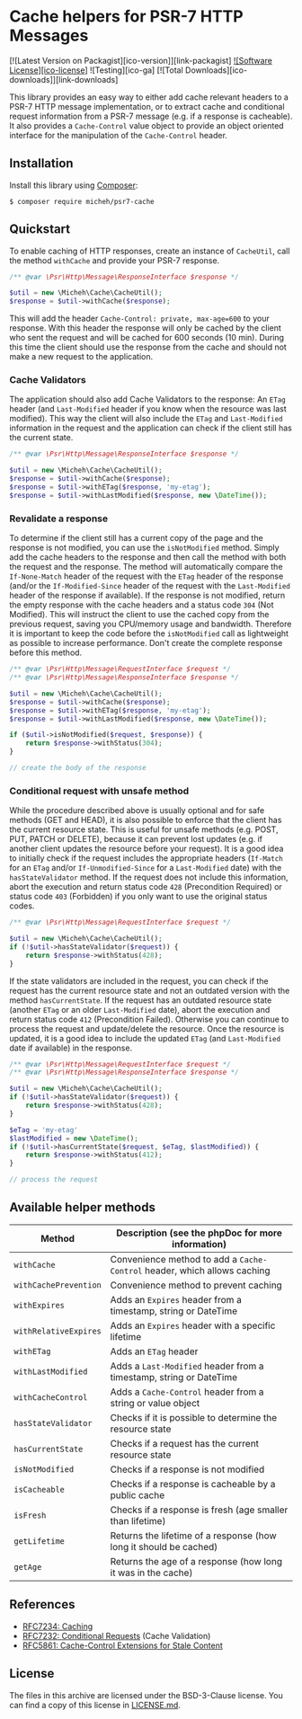 # Cache helpers for PSR-7 HTTP Messages

[![Latest Version on Packagist][ico-version]][link-packagist]
[![Software License][ico-license]](LICENSE)
![Testing][ico-ga]
[![Total Downloads][ico-downloads]][link-downloads]

This library provides an easy way to either add cache relevant headers to a PSR-7 HTTP message implementation, or to extract cache and conditional request information from a PSR-7 message (e.g. if a response is cacheable).
It also provides a `Cache-Control` value object to provide an object oriented interface for the manipulation of the `Cache-Control` header.


## Installation

Install this library using [Composer](https://getcomposer.org/):

```console
$ composer require micheh/psr7-cache
```

## Quickstart

To enable caching of HTTP responses, create an instance of `CacheUtil`, call the method `withCache` and provide your PSR-7 response.

```php
/** @var \Psr\Http\Message\ResponseInterface $response */

$util = new \Micheh\Cache\CacheUtil();
$response = $util->withCache($response);
```

This will add the header `Cache-Control: private, max-age=600` to your response.
With this header the response will only be cached by the client who sent the request and will be cached for 600 seconds (10 min).
During this time the client should use the response from the cache and should not make a new request to the application.

### Cache Validators
The application should also add Cache Validators to the response: An `ETag` header (and `Last-Modified` header if you know when the resource was last modified).
This way the client will also include the `ETag` and `Last-Modified` information in the request and the application can check if the client still has the current state.

```php
/** @var \Psr\Http\Message\ResponseInterface $response */

$util = new \Micheh\Cache\CacheUtil();
$response = $util->withCache($response);
$response = $util->withETag($response, 'my-etag');
$response = $util->withLastModified($response, new \DateTime());
```

### Revalidate a response
To determine if the client still has a current copy of the page and the response is not modified, you can use the `isNotModified` method.
Simply add the cache headers to the response and then call the method with both the request and the response.
The method will automatically compare the `If-None-Match` header of the request with the `ETag` header of the response (and/or the `If-Modified-Since` header of the request with the `Last-Modified` header of the response if available).
If the response is not modified, return the empty response with the cache headers and a status code `304` (Not Modified).
This will instruct the client to use the cached copy from the previous request, saving you CPU/memory usage and bandwidth.
Therefore it is important to keep the code before the `isNotModified` call as lightweight as possible to increase performance.
Don't create the complete response before this method.

```php
/** @var \Psr\Http\Message\RequestInterface $request */
/** @var \Psr\Http\Message\ResponseInterface $response */

$util = new \Micheh\Cache\CacheUtil();
$response = $util->withCache($response);
$response = $util->withETag($response, 'my-etag');
$response = $util->withLastModified($response, new \DateTime());

if ($util->isNotModified($request, $response)) {
    return $response->withStatus(304);
}

// create the body of the response
```


### Conditional request with unsafe method
While the procedure described above is usually optional and for safe methods (GET and HEAD), it is also possible to enforce that the client has the current resource state.
This is useful for unsafe methods (e.g. POST, PUT, PATCH or DELETE), because it can prevent lost updates (e.g. if another client updates the resource before your request).
It is a good idea to initially check if the request includes the appropriate headers (`If-Match` for an `ETag` and/or `If-Unmodified-Since` for a `Last-Modified` date) with the `hasStateValidator` method.
If the request does not include this information, abort the execution and return status code `428` (Precondition Required) or status code `403` (Forbidden) if you only want to use the original status codes.

```php
/** @var \Psr\Http\Message\RequestInterface $request */

$util = new \Micheh\Cache\CacheUtil();
if (!$util->hasStateValidator($request)) {
    return $response->withStatus(428);
}
```

If the state validators are included in the request, you can check if the request has the current resource state and not an outdated version with the method `hasCurrentState`.
If the request has an outdated resource state (another `ETag` or an older `Last-Modified` date), abort the execution and return status code `412` (Precondition Failed).
Otherwise you can continue to process the request and update/delete the resource.
Once the resource is updated, it is a good idea to include the updated `ETag` (and `Last-Modified` date if available) in the response.

```php
/** @var \Psr\Http\Message\RequestInterface $request */
/** @var \Psr\Http\Message\ResponseInterface $response */

$util = new \Micheh\Cache\CacheUtil();
if (!$util->hasStateValidator($request)) {
    return $response->withStatus(428);
}

$eTag = 'my-etag'
$lastModified = new \DateTime();
if (!$util->hasCurrentState($request, $eTag, $lastModified)) {
    return $response->withStatus(412);
}

// process the request
```


## Available helper methods

Method                | Description (see the phpDoc for more information)
--------------------- | ------------------------------------------------------------------------
`withCache`           | Convenience method to add a `Cache-Control` header, which allows caching
`withCachePrevention` | Convenience method to prevent caching
`withExpires`         | Adds an `Expires` header from a timestamp, string or DateTime
`withRelativeExpires` | Adds an `Expires` header with a specific lifetime
`withETag`            | Adds an `ETag` header
`withLastModified`    | Adds a `Last-Modified` header from a timestamp, string or DateTime
`withCacheControl`    | Adds a `Cache-Control` header from a string or value object
`hasStateValidator`   | Checks if it is possible to determine the resource state
`hasCurrentState`     | Checks if a request has the current resource state
`isNotModified`       | Checks if a response is not modified
`isCacheable`         | Checks if a response is cacheable by a public cache
`isFresh`             | Checks if a response is fresh (age smaller than lifetime)
`getLifetime`         | Returns the lifetime of a response (how long it should be cached)
`getAge`              | Returns the age of a response (how long it was in the cache)


## References

- [RFC7234: Caching](https://tools.ietf.org/html/rfc7234)
- [RFC7232: Conditional Requests](https://tools.ietf.org/html/rfc7232) (Cache Validation)
- [RFC5861: Cache-Control Extensions for Stale Content](https://tools.ietf.org/html/rfc5861)


## License

The files in this archive are licensed under the BSD-3-Clause license.
You can find a copy of this license in [LICENSE.md](LICENSE.md).
